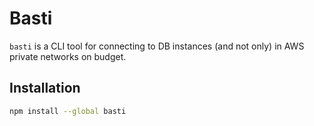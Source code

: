 # Basti

`basti` is a CLI tool for connecting to DB instances (and not only) in AWS private networks on budget.

## Installation

```bash
npm install --global basti
```
